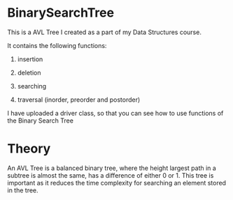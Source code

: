 # BinarySearchTree

This is a AVL Tree I created as a part of my Data Structures course. 


It contains the following functions:


1) insertion

2) deletion

3) searching

4) traversal (inorder, preorder and postorder)


I have uploaded a driver class, so that you can see how to use functions of the Binary Search Tree



# Theory

An AVL Tree is a balanced binary tree, where the height largest path in a subtree is almost the same, has a difference of either 0 or 1.
This tree is important as it reduces the time complexity for searching an element stored in the tree.